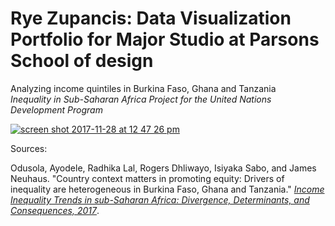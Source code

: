 # Rye Zupancis: Data Visualization Portfolio for Major Studio at Parsons School of design

Analyzing income quintiles in Burkina Faso, Ghana and Tanzania
</br>
_Inequality in Sub-Saharan Africa Project for the United Nations Development Program_

[![screen shot 2017-11-28 at 12 47 26 pm](https://user-images.githubusercontent.com/15457713/33335276-94e3bfa2-d43a-11e7-9335-9463bbc50e44.jpg)](https://ryezzz.github.io/ms1/)

Sources:

Odusola, Ayodele, Radhika Lal, Rogers Dhliwayo, Isiyaka Sabo, and James Neuhaus. "Country context matters in promoting equity: Drivers of inequality are heterogeneous in Burkina Faso, Ghana and Tanzania." [_Income Inequality Trends in sub-Saharan Africa: Divergence, Determinants, and Consequences, 2017_](www.africa.undp.org/content/dam/rba/docs/Reports/undp-rba_Income%20Inequality%20in%20SSA_Chapter%2014.pdf).
